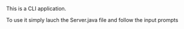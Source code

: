 This is a CLI application.

To use it simply lauch the Server.java file and follow the input prompts